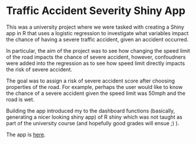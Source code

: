 # Traffic Accident Severity Shiny App
 This was a university project where we were tasked with creating a Shiny app in R that uses a logistic regression to investigate what variables impact the chance of having a severe traffic accident, given an accident occurred.
 
In particular, the aim of the project was to see how changing the speed limit of the road impacts the chance of severe accident, however, confoudners were added into the regression as to see how speed limit directly impacts the risk of severe accident. 

The goal was to assign a risk of severe accident score after choosing properties of the road. For example, perhaps the user would like to know the chance of a severe accident given the speed limit was 50mph and the road is wet.

Building the app introduced my to the dashboard functions (basically, generating a nicer looking shiny app) of R shiny which was not taught as part of the university course (and hopefully good grades will ensue ;) ).

The app is <a href="https://rypoll.shinyapps.io/Traffic_Accident_LogisticModel/">here</a>.
